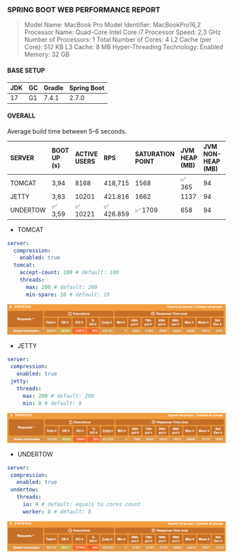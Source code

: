### SPRING BOOT WEB PERFORMANCE REPORT

> Model Name: MacBook Pro
> Model Identifier: MacBookPro16,2
> Processor Name: Quad-Core Intel Core i7
> Processor Speed: 2,3 GHz
> Number of Processors: 1
> Total Number of Cores: 4
> L2 Cache (per Core): 512 KB
> L3 Cache: 8 MB
> Hyper-Threading Technology: Enabled
> Memory:	32 GB

#### BASE SETUP

|JDK|GC|Gradle|Spring Boot|
|:--|:-|:-----|:----------|
|17 |G1|7.4.1 |2.7.0      |

####  OVERALL

Average build time between 5-6 seconds.

|SERVER  |BOOT UP (s)|ACTIVE USERS|RPS    |SATURATION POINT|JVM HEAP (MB)|JVM NON-HEAP (MB)|JVM CPU (%)|THREADS (MAX)|POSTGRES CPU (%)|
|:-------|:----------|:-----------|:------|:---------------|:------------|:----------------|:----------|:------------|:---------------|
|TOMCAT  |3,94       |8168        |418,715|1568            |:white_check_mark: 365          |94               |12         |226          |99              |
|JETTY   |3,83       |10201       |421.816|1662            |1137         |94               |14         |224          |99              |
|UNDERTOW|:white_check_mark: 3,59       |:white_check_mark: 10221       |:white_check_mark: 426.859|:white_check_mark: 1709            |658          |94               |:white_check_mark: 11         |:white_check_mark: 33           |99              |

* TOMCAT

``` yaml
server:
  compression:
    enabled: true
  tomcat:
    accept-count: 100 # default: 100
    threads:
      max: 200 # default: 200
      min-spare: 10 # default: 10

```

 ![](./static/tomcat.png)

* JETTY

``` yaml
server:
 compression:
   enabled: true
 jetty:
   threads:
     max: 200 # default: 200
     min: 8 # default: 8

```

 ![](./static/jetty.png)

* UNDERTOW

``` yaml
server:
 compression:
   enabled: true
 undertow:
   threads:
     io: 4 # default: equals to cores count
     worker: 8 # default: 8

```

 ![](./static/undertow.png)